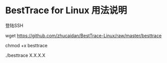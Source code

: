 # BestTrace for Linux 用法说明
登陆SSH

wget https://github.com/zhucaidan/BestTrace-Linux/raw/master/besttrace

chmod +x besttrace

./besttrace X.X.X.X
